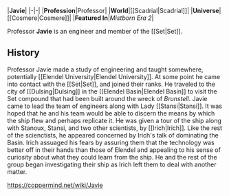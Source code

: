 |**Javie**|
|-|-|
|**Profession**|Professor|
|**World**|[[Scadrial\|Scadrial]]|
|**Universe**|[[Cosmere\|Cosmere]]|
|**Featured In**|*Mistborn Era 2*|

Professor **Javie** is an engineer and member of the [[Set\|Set]].

## History
Professor Javie made a study of engineering and taught somewhere, potentially [[Elendel University\|Elendel University]]. At some point he came into contact with the [[Set\|Set]], and joined their ranks. He traveled to the city of [[Dulsing\|Dulsing]] in the [[Elendel Basin\|Elendel Basin]] to visit the Set compound that had been built around the wreck of *Brunstell*. Javie came to lead the team of engineers along with Lady [[Stansi\|Stansi]]. It was hoped that he and his team would be able to discern the means by which the ship flew and perhaps replicate it. He was given a tour of the ship along with Stanoux, Stansi, and two other scientists, by [[Irich\|Irich]]. Like the rest of the scienctists, he appeared concerned by Irich's talk of dominating the Basin. Irich assuaged his fears by assuring them that the technology was better off in their hands than those of Elendel and appealing to his sense of curiosity about what they could learn from the ship. He and the rest of the group began investigating their ship as Irich left them to deal with another matter.



https://coppermind.net/wiki/Javie